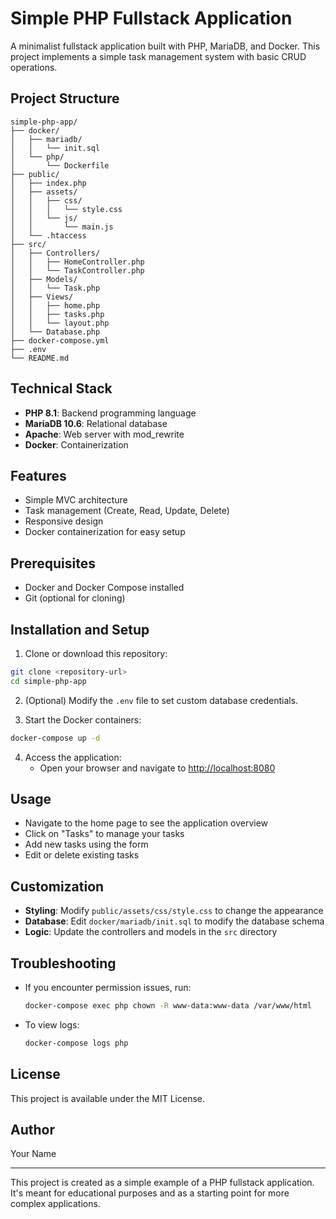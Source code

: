 # Simple PHP Fullstack Application

A minimalist fullstack application built with PHP, MariaDB, and Docker. This project implements a simple task management system with basic CRUD operations.

## Project Structure

```
simple-php-app/
├── docker/
│   ├── mariadb/
│   │   └── init.sql
│   └── php/
│       └── Dockerfile
├── public/
│   ├── index.php
│   ├── assets/
│   │   ├── css/
│   │   │   └── style.css
│   │   └── js/
│   │       └── main.js
│   └── .htaccess
├── src/
│   ├── Controllers/
│   │   ├── HomeController.php
│   │   └── TaskController.php
│   ├── Models/
│   │   └── Task.php
│   ├── Views/
│   │   ├── home.php
│   │   ├── tasks.php
│   │   └── layout.php
│   └── Database.php
├── docker-compose.yml
├── .env
└── README.md
```

## Technical Stack

- **PHP 8.1**: Backend programming language
- **MariaDB 10.6**: Relational database
- **Apache**: Web server with mod_rewrite
- **Docker**: Containerization

## Features

- Simple MVC architecture
- Task management (Create, Read, Update, Delete)
- Responsive design
- Docker containerization for easy setup

## Prerequisites

- Docker and Docker Compose installed
- Git (optional for cloning)

## Installation and Setup

1. Clone or download this repository:

```bash
git clone <repository-url>
cd simple-php-app
```

2. (Optional) Modify the `.env` file to set custom database credentials.

3. Start the Docker containers:

```bash
docker-compose up -d
```

4. Access the application:
   - Open your browser and navigate to [http://localhost:8080](http://localhost:8080)

## Usage

- Navigate to the home page to see the application overview
- Click on "Tasks" to manage your tasks
- Add new tasks using the form
- Edit or delete existing tasks

## Customization

- **Styling**: Modify `public/assets/css/style.css` to change the appearance
- **Database**: Edit `docker/mariadb/init.sql` to modify the database schema
- **Logic**: Update the controllers and models in the `src` directory

## Troubleshooting

- If you encounter permission issues, run:
  ```bash
  docker-compose exec php chown -R www-data:www-data /var/www/html
  ```

- To view logs:
  ```bash
  docker-compose logs php
  ```

## License

This project is available under the MIT License.

## Author

Your Name

---

This project is created as a simple example of a PHP fullstack application. It's meant for educational purposes and as a starting point for more complex applications.